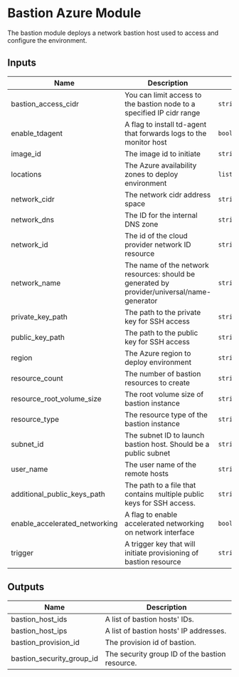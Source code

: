 # Bastion Azure Module

The bastion module deploys a network bastion host used to access and configure the environment.

<!-- BEGINNING OF PRE-COMMIT-TERRAFORM DOCS HOOK -->
## Inputs

| Name | Description | Type | Default | Required |
|------|-------------|------|---------|:--------:|
| bastion_access_cidr | You can limit access to the bastion node to a specified IP cidr range | `string` | n/a | yes |
| enable_tdagent | A flag to install td-agent that forwards logs to the monitor host | `bool` | n/a | yes |
| image_id | The image id to initiate | `string` | n/a | yes |
| locations | The Azure availability zones to deploy environment | `list(string)` | n/a | yes |
| network_cidr | The network cidr address space | `string` | n/a | yes |
| network_dns | The ID for the internal DNS zone | `string` | n/a | yes |
| network_id | The id of the cloud provider network ID resource | `string` | n/a | yes |
| network_name | The name of the network resources: should be generated by provider/universal/name-generator | `string` | n/a | yes |
| private_key_path | The path to the private key for SSH access | `string` | n/a | yes |
| public_key_path | The path to the public key for SSH access | `string` | n/a | yes |
| region | The Azure region to deploy environment | `string` | n/a | yes |
| resource_count | The number of bastion resources to create | `string` | n/a | yes |
| resource_root_volume_size | The root volume size of bastion instance | `string` | n/a | yes |
| resource_type | The resource type of the bastion instance | `string` | n/a | yes |
| subnet_id | The subnet ID to launch bastion host. Should be a public subnet | `string` | n/a | yes |
| user_name | The user name of the remote hosts | `string` | n/a | yes |
| additional_public_keys_path | The path to a file that contains multiple public keys for SSH access. | `string` | `""` | no |
| enable_accelerated_networking | A flag to enable accelerated networking on network interface | `bool` | `false` | no |
| trigger | A trigger key that will initiate provisioning of bastion resource | `string` | `""` | no |

## Outputs

| Name | Description |
|------|-------------|
| bastion_host_ids | A list of bastion hosts' IDs. |
| bastion_host_ips | A list of bastion hosts' IP addresses. |
| bastion_provision_id | The provision id of bastion. |
| bastion_security_group_id | The security group ID of the bastion resource. |

<!-- END OF PRE-COMMIT-TERRAFORM DOCS HOOK -->
